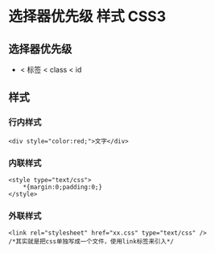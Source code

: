 # 选择器优先级 样式 CSS3

## 选择器优先级

* < 标签 < class < id

## 样式

### 行内样式

	<div style="color:red;">文字</div>

### 内联样式

	<style type="text/css">
		*{margin:0;padding:0;}
	</style>

### 外联样式

	<link rel="stylesheet" href="xx.css" type="text/css" />
	/*其实就是把css单独写成一个文件，使用link标签来引入*/

























